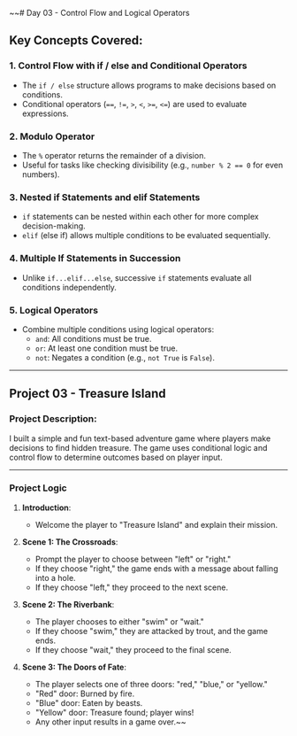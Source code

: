 ~~# Day 03 - Control Flow and Logical Operators

## Key Concepts Covered:

### 1. **Control Flow with if / else and Conditional Operators**
- The `if / else` structure allows programs to make decisions based on conditions.
- Conditional operators (`==`, `!=`, `>`, `<`, `>=`, `<=`) are used to evaluate expressions.

### 2. **Modulo Operator**
- The `%` operator returns the remainder of a division.
- Useful for tasks like checking divisibility (e.g., `number % 2 == 0` for even numbers).

### 3. **Nested if Statements and elif Statements**
- `if` statements can be nested within each other for more complex decision-making.
- `elif` (else if) allows multiple conditions to be evaluated sequentially.

### 4. **Multiple If Statements in Succession**
- Unlike `if...elif...else`, successive `if` statements evaluate all conditions independently.

### 5. **Logical Operators**
- Combine multiple conditions using logical operators:
  - `and`: All conditions must be true.
  - `or`: At least one condition must be true.
  - `not`: Negates a condition (e.g., `not True` is `False`).

---

## Project 03 - Treasure Island

### Project Description:
I built a simple and fun text-based adventure game where players make decisions to find hidden treasure. The game uses conditional logic and control flow to determine outcomes based on player input.

---

### Project Logic
1. **Introduction**:
   - Welcome the player to "Treasure Island" and explain their mission.

2. **Scene 1: The Crossroads**:
   - Prompt the player to choose between "left" or "right."
   - If they choose "right," the game ends with a message about falling into a hole.
   - If they choose "left," they proceed to the next scene.

3. **Scene 2: The Riverbank**:
   - The player chooses to either "swim" or "wait."
   - If they choose "swim," they are attacked by trout, and the game ends.
   - If they choose "wait," they proceed to the final scene.

4. **Scene 3: The Doors of Fate**:
   - The player selects one of three doors: "red," "blue," or "yellow."
   - "Red" door: Burned by fire.
   - "Blue" door: Eaten by beasts.
   - "Yellow" door: Treasure found; player wins!
   - Any other input results in a game over.~~